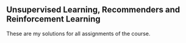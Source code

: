 ## Unsupervised Learning, Recommenders and Reinforcement Learning
These are my solutions for all assignments of the course.
